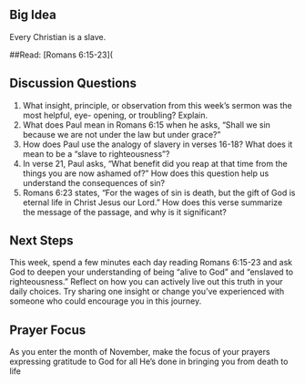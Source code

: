 
## Big Idea
Every Christian is a slave.

##Read: 
[Romans 6:15-23](

## Discussion Questions
1. What insight, principle, or observation from this week’s sermon was the most helpful, eye-
opening, or troubling? Explain.
2. What does Paul mean in Romans 6:15 when he asks, “Shall we sin because we are not
under the law but under grace?”
3. How does Paul use the analogy of slavery in verses 16-18? What does it mean to be a
“slave to righteousness”?
4. In verse 21, Paul asks, “What benefit did you reap at that time from the things you are
now ashamed of?” How does this question help us understand the consequences of sin?
5. Romans 6:23 states, “For the wages of sin is death, but the gift of God is eternal life in
Christ Jesus our Lord.” How does this verse summarize the message of the passage, and
why is it significant?

## Next Steps
This week, spend a few minutes each day reading Romans 6:15-23 and ask God to deepen your
understanding of being “alive to God” and “enslaved to righteousness.” Reflect on how you can
actively live out this truth in your daily choices. Try sharing one insight or change you’ve
experienced with someone who could encourage you in this journey.

## Prayer Focus
As you enter the month of November, make the focus of your prayers expressing gratitude to God
for all He’s done in bringing you from death to life